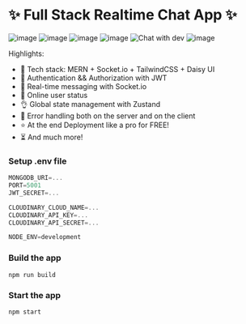 # ✨ Full Stack Realtime Chat App ✨

![image](https://github.com/user-attachments/assets/2833375a-1dcd-4a46-ab8b-626dd05063f4)
![image](https://github.com/user-attachments/assets/7ab9be1b-d0c6-4657-b84c-06bd45b8f2d8)
![image](https://github.com/user-attachments/assets/aa8fd4c0-244d-40c5-b870-96b129798af3)
![image](https://github.com/user-attachments/assets/5b2e68f4-623d-453a-aee9-cd53d235e19d)
![Chat with dev](https://github.com/user-attachments/assets/d260c862-50b3-4f21-8fd9-96acceb3263c)
![image](https://github.com/user-attachments/assets/bc9d44be-b9ad-4b74-9b88-13941966028d)

Highlights:

- 🌟 Tech stack: MERN + Socket.io + TailwindCSS + Daisy UI
- 🎃 Authentication && Authorization with JWT
- 👾 Real-time messaging with Socket.io
- 🚀 Online user status
- 👌 Global state management with Zustand
- 🐞 Error handling both on the server and on the client
- ⭐ At the end Deployment like a pro for FREE!
- ⏳ And much more!

### Setup .env file

```js
MONGODB_URI=...
PORT=5001
JWT_SECRET=...

CLOUDINARY_CLOUD_NAME=...
CLOUDINARY_API_KEY=...
CLOUDINARY_API_SECRET=...

NODE_ENV=development
```

### Build the app

```shell
npm run build
```

### Start the app

```shell
npm start
```
